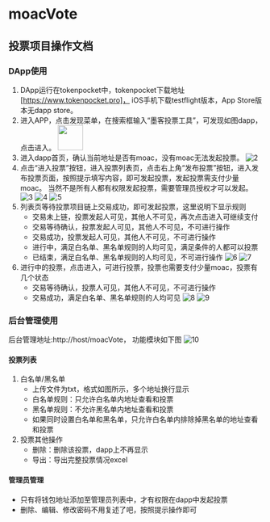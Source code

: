 # moacVote
## 投票项目操作文档
### DApp使用
1. DApp运行在tokenpocket中，tokenpocket下载地址[https://www.tokenpocket.pro]， iOS手机下载testflight版本，App Store版本无dapp store。
2. 进入APP，点击发现菜单，在搜索框输入“墨客投票工具”，可发现如图dapp，点击进入。
	<img style="width:50px;height:50px" src="https://github.com/gaoshan-tech/moacVote/raw/master/pic/1.jpeg"/>
3. 进入dapp首页，确认当前地址是否有moac，没有moac无法发起投票。
	![2](https://github.com/gaoshan-tech/moacVote/raw/master/pic/2.jpeg)
4. 点击“进入投票”按钮，进入投票列表页，点击右上角“发布投票”按钮，进入发布投票页面，按照提示填写内容，即可发起投票，发起投票需支付少量moac。
	当然不是所有人都有权限发起投票，需要管理员授权才可以发起。
	![3](https://github.com/gaoshan-tech/moacVote/raw/master/pic/3.jpeg)
  ![4](https://github.com/gaoshan-tech/moacVote/raw/master/pic/4.jpeg)
  ![5](https://github.com/gaoshan-tech/moacVote/raw/master/pic/5.jpeg)
5. 列表页等待投票项目链上交易成功，即可发起投票，这里说明下显示规则
	- 交易未上链，投票发起人可见，其他人不可见，再次点击进入可继续支付
	- 交易等待确认，投票发起人可见，其他人不可见，不可进行操作
	- 交易成功，投票发起人可见，其他人不可见，不可进行操作
	- 进行中，满足白名单、黑名单规则的人均可见，满足条件的人都可以投票
	- 已结束，满足白名单、黑名单规则的人均可见，不可进行操作
	![6](https://github.com/gaoshan-tech/moacVote/raw/master/pic/6.jpeg)
  ![7](https://github.com/gaoshan-tech/moacVote/raw/master/pic/7.jpeg)
6. 进行中的投票，点击进入，可进行投票，投票也需要支付少量moac，投票有几个状态
	- 交易等待确认，投票人可见，其他人不可见，不可进行操作
	- 交易成功，满足白名单、黑名单规则的人均可见
	![8](https://github.com/gaoshan-tech/moacVote/raw/master/pic/8.jpeg)
  ![9](https://github.com/gaoshan-tech/moacVote/raw/master/pic/9.jpeg)

### 后台管理使用
后台管理地址:http://host/moacVote， 功能模块如下图
	![10](https://github.com/gaoshan-tech/moacVote/raw/master/pic/10.png)
#### 投票列表
1. 白名单/黑名单
	- 上传文件为txt，格式如图所示，多个地址换行显示
	- 白名单规则：只允许白名单内地址查看和投票
	- 黑名单规则：不允许黑名单内地址查看和投票
	- 如果同时设置白名单和黑名单，只允许白名单内排除掉黑名单的地址查看和投票
2. 投票其他操作
	- 删除：删除该投票，dapp上不再显示
	- 导出：导出完整投票情况excel

#### 管理员管理
- 只有将钱包地址添加至管理员列表中，才有权限在dapp中发起投票
- 删除、编辑、修改密码不用复述了吧，按照提示操作即可
